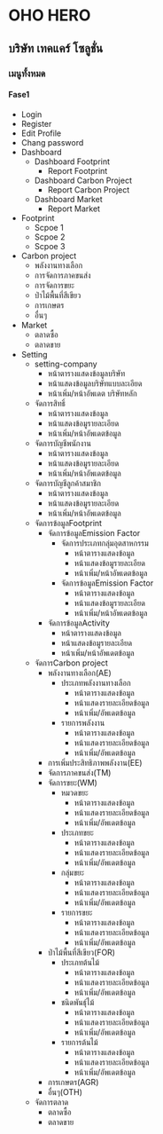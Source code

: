 # OHO HERO

## บริษัท เทคแคร์ โซลูชั่น

### เมนูทั้งหมด

#### Fase1

- Login
- Register
- Edit Profile
- Chang password
- Dashboard
  - Dashboard Footprint
    - Report Footprint
  - Dashboard Carbon Project
    - Report Carbon Project
  - Dashboard Market
    - Report Market
- Footprint
  - Scpoe 1
  - Scpoe 2
  - Scpoe 3
- Carbon project
  - พลังงานทางเลือก
  - การจัดการภาคขนส่ง
  - การจัดการขยะ
  - ป่าไม้พื้นที่สีเขียว
  - การเกษตร
  - อื่นๆ
- Market
  - ตลาดซื้อ
  - ตลาดขาย
- Setting
  - setting-company
    - หน้าตารางแสดงข้อมูลบริษัท
    - หน้าแสดงข้อมูลบริษัทแบบละเอียด
    - หน้าเพิ่ม/หน้าอัพเดต บริษัทหลัก
  - จัดการสิทธิ์
    - หน้าตารางแสดงข้อมูล
    - หน้าแสดงข้อมูรายละเอียด
    - หน้าเพิ่ม/หน้าอัพเดตข้อมูล
  - จัดการบัญชีพนักงาน
    - หน้าตารางแสดงข้อมูล
    - หน้าแสดงข้อมูรายละเอียด
    - หน้าเพิ่ม/หน้าอัพเดตข้อมูล
  - จัดการบัญชีลูกค้าสมาชิก
    - หน้าตารางแสดงข้อมูล
    - หน้าแสดงข้อมูรายละเอียด
    - หน้าเพิ่ม/หน้าอัพเดตข้อมูล
  - จัดการข้อมูลFootprint
    - จัดการข้อมูลEmission Factor
      - จัดการประเภทกลุ่มอุตสาหกรรม
        - หน้าตารางแสดงข้อมูล
        - หน้าแสดงข้อมูรายละเอียด
        - หน้าเพิ่ม/หน้าอัพเดตข้อมูล
      - จัดการข้อมูลEmission Factor
        - หน้าตารางแสดงข้อมูล
        - หน้าแสดงข้อมูรายละเอียด
        - หน้าเพิ่ม/หน้าอัพเดตข้อมูล
    - จัดการข้อมูลActivity
      - หน้าตารางแสดงข้อมูล
      - หน้าแสดงข้อมูรายละเอียด
      - หน้าเพิ่ม/หน้าอัพเดตข้อมูล
  - จัดการCarbon project
    - พลังงานทางเลือก(AE)
      - ประเภทพลังงานทางเลือก
        - หน้าตารางแสดงข้อมูล
        - หน้าแสดงรายละเอียดข้อมูล
        - หน้าเพิ่ม/อัพเดตข้อมูล
      - รายการพลังงาน
        - หน้าตารางแสดงข้อมูล
        - หน้าแสดงรายละเอียดข้อมูล
        - หน้าเพิ่ม/อัพเดตข้อมูล
    - การเพิ่มประสิทธิภาพพลังงาน(EE)
    - จัดการภาคขนส่ง(TM)
    - จัดการขยะ(WM)
      - หมวดขยะ
        - หน้าตารางแสดงข้อมูล
        - หน้าแสดงรายละเอียดข้อมูล
        - หน้าเพิ่ม/อัพเดตข้อมูล
      - ประเภทขยะ
        - หน้าตารางแสดงข้อมูล
        - หน้าแสดงรายละเอียดข้อมูล
        - หน้าเพิ่ม/อัพเดตข้อมูล
      - กลุ่มขยะ
        - หน้าตารางแสดงข้อมูล
        - หน้าแสดงรายละเอียดข้อมูล
        - หน้าเพิ่ม/อัพเดตข้อมูล
      - รายการขยะ
        - หน้าตารางแสดงข้อมูล
        - หน้าแสดงรายละเอียดข้อมูล
        - หน้าเพิ่ม/อัพเดตข้อมูล
    - ป่าไม้พื้นที่สีเขียว(FOR)
      - ประเภทต้นไม้
        - หน้าตารางแสดงข้อมูล
        - หน้าแสดงรายละเอียดข้อมูล
        - หน้าเพิ่ม/อัพเดตข้อมูล
      - ชนิดพันธุ์ไม้
        - หน้าตารางแสดงข้อมูล
        - หน้าแสดงรายละเอียดข้อมูล
        - หน้าเพิ่ม/อัพเดตข้อมูล
      - รายการต้นไม้
        - หน้าตารางแสดงข้อมูล
        - หน้าแสดงรายละเอียดข้อมูล
        - หน้าเพิ่ม/อัพเดตข้อมูล
    - การเกษตร(AGR)
    - อื่นๆ(OTH)
  - จัดการตลาด
    - ตลาดซื้อ
    - ตลาดขาย
